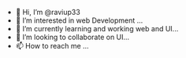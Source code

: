 - 👋 Hi, I’m @raviup33
- 👀 I’m interested in web Development ...
- 🌱 I’m currently learning and working web and UI...
- 💞️ I’m looking to collaborate on UI...
- 📫 How to reach me ...

<!---
raviup33/raviup33 is a ✨ special ✨ repository because its `README.md` (this file) appears on your GitHub profile.
You can click the Preview link to take a look at your changes.
--->
